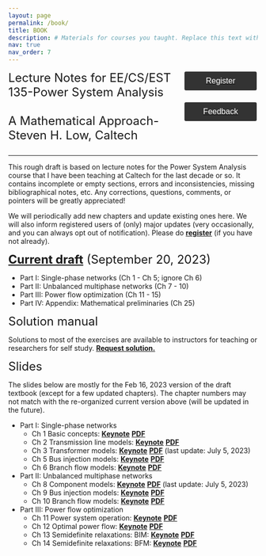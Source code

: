 ```yaml
---
layout: page
permalink: /book/
title: BOOK 
description: # Materials for courses you taught. Replace this text with your description.
nav: true
nav_order: 7
---
```

<style>
    .styled-button {
        display: block;
        width: 150px; /* Fixed width */
        padding: 10px 20px;
        background-color: #333; /* Dark gray background */
        color: white; /* White text */
        text-align: center;
        text-decoration: none;
        font-size: 16px;
        border-radius: 5px;
        border: 2px solid white; /* White border */
        cursor: pointer;
        transition: background-color 0.3s, color 0.3s; /* Smooth transition */
        margin-bottom: 20px; /* Margin between buttons */
    }

    /* Button hover effect */
    .styled-button:hover {
        background-color: white; /* White background on hover */
        color: black; /* Black text on hover */
    }
</style>
<div id="container" style="display: flex; justify-content: space-between; align-items: flex-start; text-align: left;">
    <div id="content" style="flex: 1;">
        <div id="jump1" style="margin-bottom: 12px;">
            <font size='5.5' id="OPF">Lecture Notes for EE/CS/EST 135-Power System Analysis</font>
        </div>
        <br>
        <div id="jump2" style="margin-bottom: 12px;">
            <font size='5.5' id="OPF">A Mathematical Approach-Steven H. Low, Caltech</font>
        </div>
    </div>
    <div id="buttons" style="flex: 0; display: flex; flex-direction: column; align-items: center;">
        <a href="https://form.jotform.com/220081838982159" target="_blank">
        <button class="styled-button">Register</button>
        </a>
        <a href="https://form.jotform.com/221144847455155" target="_blank">
        <button class="styled-button">Feedback</button>
        </a>
    </div>
</div>
<hr>




This rough draft is based on lecture notes for the Power System Analysis course that I have been teaching at Caltech for the last decade or so. It contains incomplete or empty sections, errors and inconsistencies, missing bibliographical notes, etc. Any corrections, questions, comments, or pointers will be greatly appreciated!

We will periodically add new chapters and update existing ones here. We will also inform registered users of (only) major updates (very occasionally, and you can always opt out of notification). Please do <a target = "_blank" href='https://form.jotform.com/221144847455155'><b>register</b></a> (if you have not already).

<div id="jump1" style="margin-bottom: 12px;"><font size='5.5' id = "OPF"><a target = "_blank" href='../assets/Low-201909-ee135Notes-Ch1toCh15AppNoSol-20230920.pdf'><b>Current draft</b></a> (September 20, 2023)</font></div>

- Part I: Single-phase networks (Ch 1 - Ch 5; ignore Ch 6)
- Part II: Unbalanced multiphase networks (Ch 7 - 10)
- Part III: Power flow optimization (Ch 11 - 15)
- Part IV: Appendix: Mathematical preliminaries (Ch 25)

<div id="jump1" style="margin-bottom: 12px;"><font size='5.5' id = "OPF">Solution manual</font></div>

Solutions to most of the exercises are available to instructors for teaching or researchers for self study.  <a target = "_blank" href='https://form.jotform.com/230617373015146'><b>Request solution.</b></a>

<div id="jump1" style="margin-bottom: 12px;"><font size='5.5' id = "OPF">Slides</font></div>

The slides below are mostly for the Feb 16, 2023 version of the draft textbook (except for a few updated chapters).  The chapter numbers may not match with the re-organized current version above (will be updated in the future).

- Part I: Single-phase networks
    - Ch 1 Basic concepts: <a target = "_blank" href='../assets/keynotes/Low-Ch1-BasicConcepts-202109.key' download="keynote1.key"><b>Keynote</b></a>  <a target = "_blank" href='http://netlab.caltech.edu/book/copies/slides-202210/Low-Ch1-BasicConcepts-202209.pdf'><b>PDF</b></a> 
    - Ch 2 Transmission line models: <a target = "_blank" href='../assets/img/people/admin/christine.jpg' download="christine.jpg"><b>Keynote</b></a>  <a target = "_blank" href='http://netlab.caltech.edu/book/copies/slides-202210/Low-Ch1-BasicConcepts-202209.pdf'><b>PDF</b></a> 
    - Ch 3 Transformer models: <a target = "_blank" href='../assets/img/people/admin/christine.jpg' download="christine.jpg"><b>Keynote</b></a>  <a target = "_blank" href='http://netlab.caltech.edu/book/copies/slides-202210/Low-Ch1-BasicConcepts-202209.pdf'><b>PDF</b></a>  (last update: July 5, 2023)
    - Ch 5 Bus injection models: <a target = "_blank" href='../assets/img/people/admin/christine.jpg' download="christine.jpg"><b>Keynote</b></a>  <a target = "_blank" href='http://netlab.caltech.edu/book/copies/slides-202210/Low-Ch1-BasicConcepts-202209.pdf'><b>PDF</b></a> 
    - Ch 6 Branch flow models: <a target = "_blank" href='../assets/img/people/admin/christine.jpg' download="christine.jpg"><b>Keynote</b></a>  <a target = "_blank" href='http://netlab.caltech.edu/book/copies/slides-202210/Low-Ch1-BasicConcepts-202209.pdf'><b>PDF</b></a> 
- Part II: Unbalanced multiphase networks
    - Ch 8 Component models: <a target = "_blank" href='../assets/img/people/admin/christine.jpg' download="christine.jpg"><b>Keynote</b></a>  <a target = "_blank" href='http://netlab.caltech.edu/book/copies/slides-202210/Low-Ch1-BasicConcepts-202209.pdf'><b>PDF</b></a>  (last update: July 5, 2023)
    - Ch 9 Bus injection models: <a target = "_blank" href='../assets/img/people/admin/christine.jpg' download="christine.jpg"><b>Keynote</b></a>  <a target = "_blank" href='http://netlab.caltech.edu/book/copies/slides-202210/Low-Ch1-BasicConcepts-202209.pdf'><b>PDF</b></a> 
    - Ch 10 Branch flow models: <a target = "_blank" href='../assets/img/people/admin/christine.jpg' download="christine.jpg"><b>Keynote</b></a>  <a target = "_blank" href='http://netlab.caltech.edu/book/copies/slides-202210/Low-Ch1-BasicConcepts-202209.pdf'><b>PDF</b></a> 
- Part III: Power flow optimization
    - Ch 11 Power system operation: <a target = "_blank" href='../assets/img/people/admin/christine.jpg' download="christine.jpg"><b>Keynote</b></a>  <a target = "_blank" href='http://netlab.caltech.edu/book/copies/slides-202210/Low-Ch1-BasicConcepts-202209.pdf'><b>PDF</b></a> 
    - Ch 12 Optimal power flow: <a target = "_blank" href='../assets/img/people/admin/christine.jpg' download="christine.jpg"><b>Keynote</b></a>  <a target = "_blank" href='http://netlab.caltech.edu/book/copies/slides-202210/Low-Ch1-BasicConcepts-202209.pdf'><b>PDF</b></a> 
    - Ch 13 Semidefinite relaxations: BIM: <a target = "_blank" href='../assets/img/people/admin/christine.jpg' download="christine.jpg"><b>Keynote</b></a>  <a target = "_blank" href='http://netlab.caltech.edu/book/copies/slides-202210/Low-Ch1-BasicConcepts-202209.pdf'><b>PDF</b></a> 
    - Ch 14 Semidefinite relaxations: BFM: <a target = "_blank" href='../assets/img/people/admin/christine.jpg' download="christine.jpg"><b>Keynote</b></a>  <a target = "_blank" href='http://netlab.caltech.edu/book/copies/slides-202210/Low-Ch1-BasicConcepts-202209.pdf'><b>PDF</b></a> 